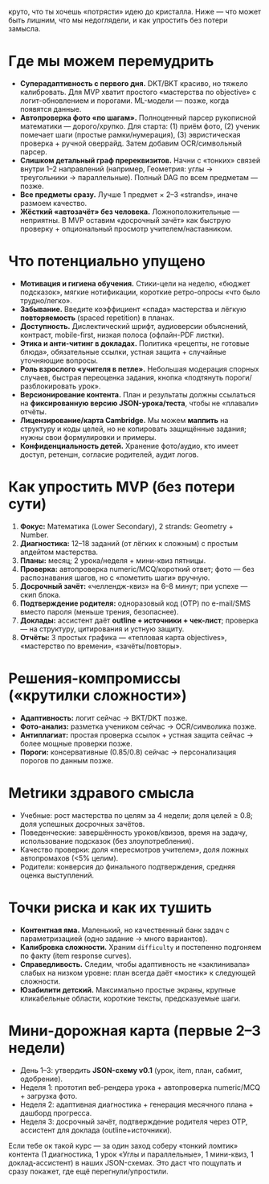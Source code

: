 круто, что ты хочешь «потрясти» идею до кристалла. Ниже — что может быть лишним, что мы недоглядели, и как упростить без потери замысла.

# Где мы можем перемудрить

* **Суперадаптивность с первого дня.** DKT/BKT красиво, но тяжело калибровать. Для MVP хватит простого «мастерства по objective» с логит-обновлением и порогами. ML-модели — позже, когда появятся данные.
* **Автопроверка фото «по шагам».** Полноценный парсер рукописной математики — дорого/хрупко. Для старта: (1) приём фото, (2) ученик помечает шаги (простые рамки/нумерация), (3) эвристическая проверка + ручной оверрайд. Затем добавим OCR/символьный парсер.
* **Слишком детальный граф пререквизитов.** Начни с «тонких» связей внутри 1–2 направлений (например, Геометрия: углы → треугольники → параллельные). Полный DAG по всем предметам — позже.
* **Все предметы сразу.** Лучше 1 предмет × 2–3 «strands», иначе размоем качество.
* **Жёсткий «автозачёт» без человека.** Ложноположительные — неприятны. В MVP оставим «досрочный зачёт» как быструю проверку + опциональный просмотр учителем/наставником.

# Что потенциально упущено

* **Мотивация и гигиена обучения.** Стики-цели на неделю, «бюджет подсказок», мягкие нотификации, короткие ретро-опросы «что было трудно/легко».
* **Забывание.** Введите коэффициент «спада» мастерства и лёгкую **повторяемость** (spaced repetition) в планах.
* **Доступность.** Дислектический шрифт, аудиоверсии объяснений, контраст, mobile-first, низкая полоса (офлайн-PDF листки).
* **Этика и анти-читинг в докладах.** Политика «рецепты, не готовые блюда», обязательные ссылки, устная защита + случайные уточняющие вопросы.
* **Роль взрослого «учителя в петле».** Небольшая модерация спорных случаев, быстрая переоценка задания, кнопка «подтянуть пороги/разблокировать урок».
* **Версионирование контента.** План и результаты должны ссылаться на **фиксированную версию JSON-урока/теста**, чтобы не «плавали» отчёты.
* **Лицензирование/карта Cambridge.** Мы можем **маппить** на структуру и коды целей, но не копировать защищённые задания; нужны свои формулировки и примеры.
* **Конфиденциальность детей.** Хранение фото/аудио, кто имеет доступ, ретеншн, согласие родителей, аудит логов.

# Как упростить MVP (без потери сути)

1. **Фокус:** Математика (Lower Secondary), 2 strands: Geometry + Number.
2. **Диагностика:** 12–18 заданий (от лёгких к сложным) с простым апдейтом мастерства.
3. **Планы:** месяц; 2 урока/неделя + мини-квиз пятницы.
4. **Проверка:** автопроверка numeric/MCQ/короткий ответ; фото — без распознавания шагов, но с «пометить шаги» вручную.
5. **Досрочный зачёт:** «челлендж-квиз» на 6–8 минут; при успехе — скип блока.
6. **Подтверждение родителя:** одноразовый код (OTP) по e-mail/SMS вместо пароля (меньше трения, безопаснее).
7. **Доклады:** ассистент даёт **outline + источники + чек-лист**; проверка — на структуру, цитирования и устную защиту.
8. **Отчёты:** 3 простых графика — «тепловая карта objectives», «мастерство по времени», «зачёты/повторы».

# Решения-компромиссы («крутилки сложности»)

* **Адаптивность:** логит сейчас → BKT/DKT позже.
* **Фото-анализ:** разметка учеником сейчас → OCR/символика позже.
* **Антиплагиат:** простая проверка ссылок + устная защита сейчас → более мощные проверки позже.
* **Пороги:** консервативные (0.85/0.8) сейчас → персонализация порогов по данным позже.

# Мetrики здравого смысла

* Учебные: рост мастерства по целям за 4 недели; доля целей ≥ 0.8; доля успешных досрочных зачётов.
* Поведенческие: завершённость уроков/квизов, время на задачу, использование подсказок (без злоупотребления).
* Качество проверки: доля «пересмотров учителем», доля ложных автопромахов (<5% целим).
* Родители: конверсия до финального подтверждения, средняя оценка выступлений.

# Точки риска и как их тушить

* **Контентная яма.** Маленький, но качественный банк задач с параметризацией (одно задание → много вариантов).
* **Калибровка сложности.** Храним `difficulty` и постепенно подгоняем по факту (item response curves).
* **Справедливость.** Следим, чтобы адаптивность не «заклинивала» слабых на низком уровне: план всегда даёт «мостик» к следующей сложности.
* **Юзабилити детский.** Максимально простые экраны, крупные кликабельные области, короткие тексты, предсказуемые шаги.

# Мини-дорожная карта (первые 2–3 недели)

* День 1–3: утвердить **JSON-схему v0.1** (урок, item, план, сабмит, одобрение).
* Неделя 1: прототип веб-рендера урока + автопроверка numeric/MCQ + загрузка фото.
* Неделя 2: адаптивная диагностика + генерация месячного плана + дашборд прогресса.
* Неделя 3: досрочный зачёт, подтверждение родителя через OTP, ассистент для доклада (outline+источники).

Если тебе ок такой курс — за один заход соберу «тонкий ломтик» контента (1 диагностика, 1 урок «Углы и параллельные», 1 мини-квиз, 1 доклад-ассистент) в наших JSON-схемах. Это даст что пощупать и сразу покажет, где ещё перегнули/упростили.
